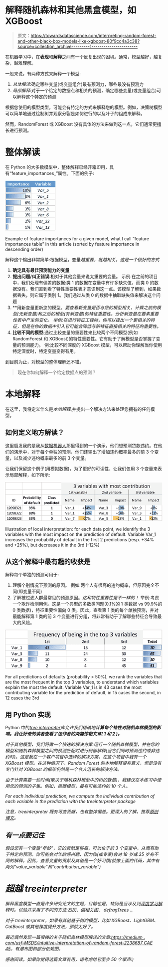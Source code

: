 # 解释随机森林和其他黑盒模型，如 XGBoost

> 原文：<https://towardsdatascience.com/interpreting-random-forest-and-other-black-box-models-like-xgboost-80f9cc4a3c38?source=collection_archive---------1----------------------->

在机器学习中，在**表现**和**解释**之间有一个反复出现的困境。通常，模型越好，越复杂，越难理解。

一般来说，有两种方式来解释一个模型:

1.  *总体解读*:确定哪些变量(或变量组合)最有预测力，哪些最没有预测力
2.  *局部解释*:对于一个给定的数据点和相关的预测，确定哪些变量(或变量组合)可以解释这个特定的预测

根据您使用的模型类型，可能会有特定的方式来解释您的模型。例如，决策树模型可以简单地通过绘制树并观察分裂是如何进行的以及叶子的组成来解释。

然而，RandomForest 或 XGBoost 没有具体的方法来做到这一点，它们通常更擅长进行预测。

# 整体解读

在 Python 的大多数模型中，整体解释已经开箱即用，具有“feature_importances_”属性。下面的例子:

![](img/51ea4c34a8c7b9bda19669976115881c.png)

Example of feature importances for a given model, what I call “feature importances table” in this article (sorted by feature importance in descending order)

解释这个输出非常简单:根据模型，变量*越重要，就越相关。这是一个很好的方式*

1.  **确定具有最佳预测能力的变量**
2.  **提出问题/纠正错误**:相对于其他变量来说太重要的变量。
    示例:在之前的项目中，我们处理有偏差的数据:类 1 的数据在变量中有许多缺失值，而类 0 的数据没有。我们直到看了特性重要性表才意识到这一点。该模型了解到，如果数据丢失，则它属于类别 1。我们通过从类 0 的数据中抽取缺失值来解决这个问题
3.  **用新变量更新您的模型。**要查看新变量是否与您的模型相关，计算之前的模型*(无新变量)和*之后的模型*(有新变量)的特征重要性。分析新变量在要素重要性表中产生的变化。
    举例:在进行特征工程时，你可以提出一个更相关的特征，但是在你的数据中引入它可能会降低与新特征直接相关的特征的重要性。*
4.  **比较不同的模型**:通过比较变量的重要性来比较两个不同模型(例如 RandomForest 和 XGBoost)的特性重要性。它有助于了解模型是否掌握了变量的预测能力。
    例:比较不同深度的 XGBoost 模型，可以帮助你理解当你使用特定深度时，特定变量变得有用。

到目前为止，对模型的整体理解还不错。

> 现在你如何解释一个给定数据点的预测？

# 本地解释

在这里，我将定义什么是*本地解释*,并提出一个解决方法来处理您拥有的任何模型。

## 如何定义地方解读？

这里启发我的是我从[数据机器人](https://www.datarobot.com/)那里得到的一个演示，他们想预测贷款违约。在他们的演示中，对于每个单独的预测，他们还输出了增加违约概率最多的前 3 个变量，以及减少违约概率最多的前 3 个变量。

让我们保留这个例子(用模拟数据)，为了更好的可读性，让我们仅用 3 个变量来表示局部解释，如下所示:

![](img/3005c85feef214ff4b971a4aa570ddcf.png)

Illustration of local interpretation: for each data point, we identify the 3 variables with the most impact on the prediction of default. Variable Var_1 increases the probability of default in the first 2 predictions (resp. +34% and +25%), but decreases it in the 3rd (-12%)

## 从这个解释中最有趣的收获是

解释每个单独的预测可用于:

1.  理解个别情况下预测的原因。
    例如:两个人有很高的违约概率，但原因完全不同(即变量不同)
2.  了解被过滤人群最常见的预测原因。*这和特性重要性是不一样的！*
    举例:考虑一个欺诈检测用例。这是一个典型的多数类问题(0.1%的 1 类数据 vs 99.9%的 0 类数据)，特征重要性偏向 0 类。因此，查看第 1 类的每个单独预测，并对最能解释第 1 类的前 3 个变量进行分组，将非常有助于了解哪些特征会导致最大的风险。

![](img/7be3f66e3b35c87e15099202b7361a34.png)

For all predictions of defaults (probability > 50%), we rank the variables that are the most frequent in the top 3 variables, to understand which variables explain the most the default. Variable Var_1 is in 43 cases the most contributing variable for the prediction of default, in 15 cases the second, in 12 cases the 3rd

## 用 Python 实现

Python 中的[*tree interpreter*](https://github.com/andosa/treeinterpreter)*库允许我们精确地**计算每个特性对随机森林模型的影响。我让好奇的读者查看了包作者的两篇惊艳文章( [1](http://blog.datadive.net/interpreting-random-forests/) 和 [2](http://blog.datadive.net/random-forest-interpretation-conditional-feature-contributions/) )。***

*对于其他模型，我们将做一个快速的解决方案:运行一个随机森林模型，并在您的模型和随机森林模型之间的预测匹配时进行局部解释(当它们同时预测违约或非违约时)。这是我在一个客户项目中选择的解决方案，在这个项目中我有一个 XGBoost 模型。在这种情况下，Random Forest 的本地解释很有意义，但是没有专门针对 XGBoost 的框架仍然是一个令人沮丧的解决方法。*

*由于计算需要一些时间(取决于随机森林模型中的树的数量)，我建议在本练习中使用您的预测的子集。例如，根据模型，最有可能违约的 10 个人。*

*For each individual prediction, we compute the individual contribution of each variable in the prediction with the treeinterpreter package*

*注意，treeinterpreter 既有可变贡献，也有整体偏差。更深入的了解，推荐[原创博文](http://blog.datadive.net/interpreting-random-forests/)。*

## *有一点要记住*

*假设您有一个变量“年龄”，它的贡献足够高，可以位于前 3 个变量中，从而有助于特定的预测。你可能会对年龄感兴趣，因为你(或专家)会对 18 岁或 35 岁有不同的解释。因此，查看变量的贡献及其值是一个好习惯(就像上面的代码，其中有两列“value_variable”和“contribution_variable”)*

# *超越 treeinterpreter*

*解释黑盒模型一直是许多研究论文的主题，目前也是，特别是当涉及到[深度学习解释](https://deepmind.com/blog/understanding-deep-learning-through-neuron-deletion/)时。试验并采用了不同的方法:[石灰](https://github.com/marcotcr/lime)、[偏相关图](http://scikit-learn.org/stable/auto_examples/ensemble/plot_partial_dependence.html)、 [defragTrees](https://github.com/sato9hara/defragTrees) …*

*对于 treeinterpreter，如果有其他基于树的模型，比如 XGBoost、LightGBM、CatBoost 或其他梯度提升方法，那就太好了。*

*最近偶然发现一篇很棒的关于随机森林模型解读的文章:[https://medium . com/usf-MSDS/intuitive-interpretation-of-random-forest-2238687 CAE 45](https://medium.com/usf-msds/intuitive-interpretation-of-random-forest-2238687cae45)，有瀑布图和部分依赖图。*

*感谢阅读，如果你觉得这篇文章有用，请考虑给它至少 50 个掌声:)*